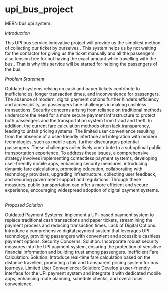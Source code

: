 # upi_bus_project
MERN bus upi system .

*Introduction*


This UPI bus service innovative project will
provide us the simpliest method of collecting
our ticket by ourselves . This system helps us
by not waiting for the contactor for giving us
the ticket manually and all the passengers
also tension free for not having the exact
amount while travelling with the bus . That is
why this service will be started for helping the
passengers of the bus




*Problem Statement*


 Outdated systems relying on cash and paper tickets contribute to inefficiencies, longer transaction times, and inconvenience for passengers. The absence of modern, digital payment options further hinders efficiency and accessibility, as passengers face challenges in making cashless transactions. Security concerns arising from reliance on traditional methods underscore the need for a more secure payment infrastructure to protect both passengers and the transportation system from fraud and theft. In addition, the current fare calculation methods often lack transparency, leading to unfair pricing systems. The limited user convenience resulting from the absence of a user-friendly interface and integration with modern technologies, such as mobile apps, further discourages potential passengers. These challenges collectively contribute to a suboptimal public transportation experience. To address these issues, a comprehensive strategy involves implementing contactless payment systems, developing user-friendly mobile apps, enhancing security measures, introducing dynamic fare calculations, promoting education, collaborating with technology providers, upgrading infrastructure, collecting user feedback, and securing government support and regulations. Through these measures, public transportation can offer a more efficient and secure experience, encouraging widespread adoption of digital payment systems.
 


*Proposed Solution*


Outdated Payment Systems:
 Implement a UPI-based payment system to replace traditional cash transactions and paper tickets, streamlining the payment process and reducing transaction times.
Lack of Digital Options:
 Introduce a comprehensive digital payment system that leverages UPI technology, providing passengers with convenient and accessible cashless payment options.
Security Concerns:
Solution: Incorporate robust security measures into the UPI payment system, ensuring the protection of sensitive financial information and building trust among passengers.
Inefficient Fare Calculation:
Solution: Introduce real-time fare calculation based on the distance travelled, promoting a fair and transparent pricing system for bus journeys.
Limited User Convenience:
Solution: Develop a user-friendly interface for the UPI payment system and integrate it with dedicated mobile apps, enhancing route planning, schedule checks, and overall user convenience.
